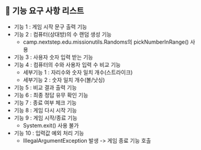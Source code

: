 ## 🚀 기능 요구 사항 리스트

- 기능 1 : 게임 시작 문구 출력 기능
- 기능 2 : 컴퓨터(상대방)의 수 랜덤 생성 기능
  - camp.nextstep.edu.missionutils.Randoms의 pickNumberInRange() 사용
- 기능 3 : 사용자 숫자 입력 받는 기능
- 기능 4 : 컴퓨터의 수와 사용자 입력 수 비교 기능
  - 세부기능 1 : 자리수와 숫자 일치 개수(스트라이크)
  - 세부기능 2 : 숫자 일치 개수(볼/낫싱)
- 기능 5 : 비교 결과 출력 기능
- 기능 6 : 최종 정답 유무 확인 기능
- 기능 7 : 종료 여부 체크 기능
- 기능 8 : 게임 다시 시작 기능
- 기능 9 : 게임 시작/종료 기능
  - System.exit() 사용 불가
- 기능 10 : 입력값 예외 처리 기능
  - IllegalArgumentException 발생 -> 게임 종료 기능 호출